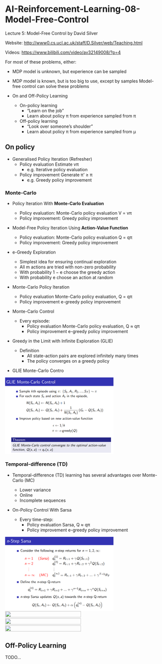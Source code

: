 # AI-Reinforcement-Learning-08-Model-Free-Control
Lecture 5: Model-Free Control by David Silver

Website: http://www0.cs.ucl.ac.uk/staff/D.Silver/web/Teaching.html

Videos: https://www.bilibili.com/video/av32149008/?p=4

For most of these problems, either:
  - MDP model is unknown, but experience can be sampled
  - MDP model is known, but is too big to use, except by samples
Model-free control can solve these problems

- On and Off-Policy Learning
  - On-policy learning
    - “Learn on the job”
    - Learn about policy π from experience sampled from π
  - Off-policy learning
    - “Look over someone’s shoulder”
    - Learn about policy π from experience sampled from µ

## On policy

- Generalised Policy Iteration (Refresher)
  - Policy evaluation Estimate vπ
    - e.g. Iterative policy evaluation
  - Policy improvement Generate π' ≥ π
    - e.g. Greedy policy improvement
    
### Monte-Carlo
- Policy Iteration With **Monte-Carlo Evaluation**
  - Policy evaluation: Monte-Carlo policy evaluation V = vπ
  - Policy improvement: Greedy policy improvement
- Model-Free Policy Iteration Using **Action-Value Function**
  - Policy evaluation: Monte-Carlo policy evaluation Q = qπ
  - Policy improvement: Greedy policy improvement
  
- e-Greedy Exploration
  - Simplest idea for ensuring continual exploration
  - All m actions are tried with non-zero probability
  - With probability 1 − e choose the greedy action
  - With probability e choose an action at random

- Monte-Carlo Policy Iteration
  - Policy evaluation Monte-Carlo policy evaluation, Q = qπ
  - Policy improvement e-greedy policy improvement
  
- Monte-Carlo Control
  - Every episode:
    - Policy evaluation Monte-Carlo policy evaluation, Q ≈ qπ
    - Policy improvement e-greedy policy improvement
    
- Greedy in the Limit with Infinite Exploration (GLIE)
  - Definition
     - All state-action pairs are explored infinitely many times
     - The policy converges on a greedy policy
     
- GLIE Monte-Carlo Contro

<img src="https://github.com/ChenBohan/AI-Reinforcement-Learning-08-Model-Free-Control/blob/master/readme_img/GLIE%20Monte-Carlo%20Control.png" width = "70%" height = "70%" div align=center />

### Temporal-difference (TD)

- Temporal-difference (TD) learning has several advantages over Monte-Carlo (MC)
  - Lower variance
  - Online
  - Incomplete sequences
  
- On-Policy Control With Sarsa
  - Every time-step:
    - Policy evaluation Sarsa, Q ≈ qπ
    - Policy improvement e-greedy policy improvement

<img src="https://github.com/ChenBohan/AI-Reinforcement-Learning-08-Model-Free-Control/blob/master/readme_img/n-Step%20Sarsa.png" width = "70%" height = "70%" div align=center />

<img src="https://github.com/ChenBohan/AI-Reinforcement-Learning-08-Model-Free-Control/blob/master/readme_img/Forward%20View%20Sarsa(%CE%BB).png" width = "70%" height = "70%" div align=center />

<img src="https://github.com/ChenBohan/AI-Reinforcement-Learning-08-Model-Free-Control/blob/master/readme_img/Backward%20View%20Sarsa(%CE%BB).png" width = "70%" height = "70%" div align=center />

<img src="https://github.com/ChenBohan/AI-Reinforcement-Learning-08-Model-Free-Control/blob/master/readme_img/Sarsa(%CE%BB)%20Algorithm.png" width = "70%" height = "70%" div align=center />
    
## Off-Policy Learning

TODO...

